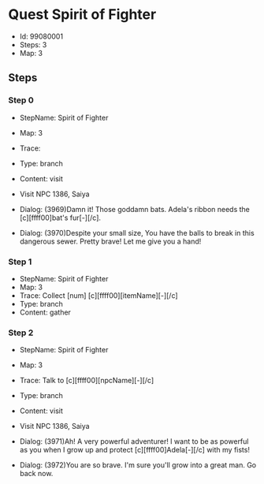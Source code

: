 # Quest Spirit of Fighter

- Id: 99080001
- Steps: 3
- Map: 3

## Steps

### Step 0
- StepName:  Spirit of Fighter
- Map:  3
- Trace:  
- Type:  branch
- Content:  visit
- Visit NPC 1386, Saiya

- Dialog: (3969)Damn it! Those goddamn bats. Adela's ribbon needs the [c][ffff00]bat's fur[-][/c].
- Dialog: (3970)Despite your small size, You have the balls to break in this dangerous sewer. Pretty brave! Let me give you a hand!


### Step 1
- StepName:  Spirit of Fighter
- Map:  3
- Trace:  Collect [num] [c][ffff00][itemName][-][/c]
- Type:  branch
- Content:  gather


### Step 2
- StepName:  Spirit of Fighter
- Map:  3
- Trace:  Talk to [c][ffff00][npcName][-][/c]
- Type:  branch
- Content:  visit
- Visit NPC 1386, Saiya

- Dialog: (3971)Ah! A very powerful adventurer! I want to be as powerful as you when I grow up and protect [c][ffff00]Adela[-][/c] with my fists!
- Dialog: (3972)You are so brave. I'm sure you'll grow into a great man. Go back now.


